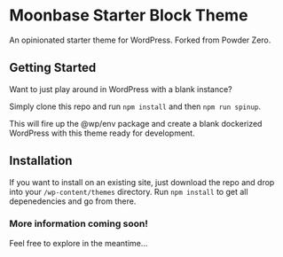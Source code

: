 # Moonbase Starter Block Theme

An opinionated starter theme for WordPress. Forked from Powder Zero.

## Getting Started

Want to just play around in WordPress with a blank instance?

Simply clone this repo and run `npm install` and then `npm run spinup`.

This will fire up the @wp/env package and create a blank dockerized WordPress with this theme ready for development.

## Installation

If you want to install on an existing site, just download the repo and drop into your `/wp-content/themes` directory. Run `npm install` to get all depenedencies and go from there.

### More information coming soon!

Feel free to explore in the meantime...
